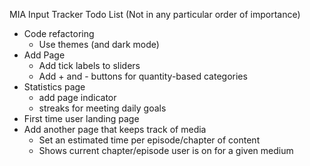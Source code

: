 MIA Input Tracker Todo List (Not in any particular order of importance)

- Code refactoring
    - Use themes (and dark mode)
- Add Page
    - Add tick labels to sliders
    - Add + and - buttons for quantity-based categories
- Statistics page
    - add page indicator
    - streaks for meeting daily goals
- First time user landing page
- Add another page that keeps track of media
    - Set an estimated time per episode/chapter of content
    - Shows current chapter/episode user is on for a given medium
  
